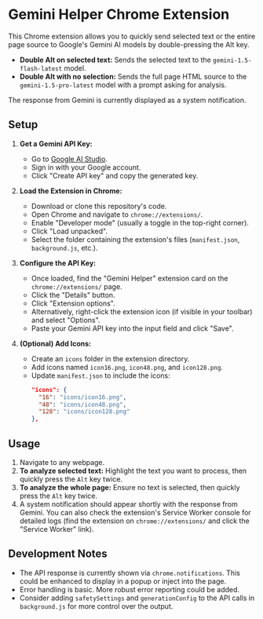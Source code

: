 # Gemini Helper Chrome Extension

This Chrome extension allows you to quickly send selected text or the entire page source to Google's Gemini AI models by double-pressing the Alt key.

-   **Double Alt on selected text:** Sends the selected text to the `gemini-1.5-flash-latest` model.
-   **Double Alt with no selection:** Sends the full page HTML source to the `gemini-1.5-pro-latest` model with a prompt asking for analysis.

The response from Gemini is currently displayed as a system notification.

## Setup

1.  **Get a Gemini API Key:**
    *   Go to [Google AI Studio](https://aistudio.google.com/app/apikey).
    *   Sign in with your Google account.
    *   Click "Create API key" and copy the generated key.

2.  **Load the Extension in Chrome:**
    *   Download or clone this repository's code.
    *   Open Chrome and navigate to `chrome://extensions/`.
    *   Enable "Developer mode" (usually a toggle in the top-right corner).
    *   Click "Load unpacked".
    *   Select the folder containing the extension's files (`manifest.json`, `background.js`, etc.).

3.  **Configure the API Key:**
    *   Once loaded, find the "Gemini Helper" extension card on the `chrome://extensions/` page.
    *   Click the "Details" button.
    *   Click "Extension options".
    *   Alternatively, right-click the extension icon (if visible in your toolbar) and select "Options".
    *   Paste your Gemini API key into the input field and click "Save".

4.  **(Optional) Add Icons:**
    *   Create an `icons` folder in the extension directory.
    *   Add icons named `icon16.png`, `icon48.png`, and `icon128.png`.
    *   Update `manifest.json` to include the icons:
        ```json
        "icons": {
          "16": "icons/icon16.png",
          "48": "icons/icon48.png",
          "128": "icons/icon128.png"
        },
        ```

## Usage

1.  Navigate to any webpage.
2.  **To analyze selected text:** Highlight the text you want to process, then quickly press the `Alt` key twice.
3.  **To analyze the whole page:** Ensure no text is selected, then quickly press the `Alt` key twice.
4.  A system notification should appear shortly with the response from Gemini. You can also check the extension's Service Worker console for detailed logs (find the extension on `chrome://extensions/` and click the "Service Worker" link).

## Development Notes

*   The API response is currently shown via `chrome.notifications`. This could be enhanced to display in a popup or inject into the page.
*   Error handling is basic. More robust error reporting could be added.
*   Consider adding `safetySettings` and `generationConfig` to the API calls in `background.js` for more control over the output.
